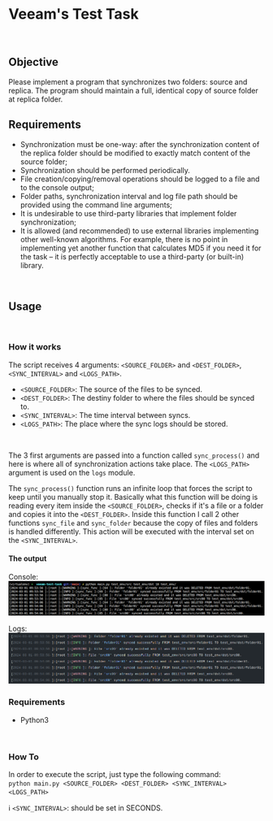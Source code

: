 # Veeam's Test Task
<br>

## Objective
Please implement a program that synchronizes two folders: source and replica. The
program should maintain a full, identical copy of source folder at replica folder.
<br>

## Requirements
- Synchronization must be one-way: after the synchronization content of the
replica folder should be modified to exactly match content of the source
folder;
- Synchronization should be performed periodically.
- File creation/copying/removal operations should be logged to a file and to the
console output;
- Folder paths, synchronization interval and log file path should be provided
using the command line arguments;
- It is undesirable to use third-party libraries that implement folder
synchronization;
- It is allowed (and recommended) to use external libraries implementing other
well-known algorithms. For example, there is no point in implementing yet
another function that calculates MD5 if you need it for the task – it is
perfectly acceptable to use a third-party (or built-in) library.
<br>

## Usage
<br>

### How it works
The script receives 4 arguments: `<SOURCE_FOLDER>` and `<DEST_FOLDER>`, `<SYNC_INTERVAL>` and `<LOGS_PATH>`.
<br>

- `<SOURCE_FOLDER>`: The source of the files to be synced.
- `<DEST_FOLDER>`: The destiny folder to where the files should be synced to.
- `<SYNC_INTERVAL>`: The time interval between syncs.
- `<LOGS_PATH>`: The place where the sync logs should be stored.
<br>

The 3 first arguments are passed into a function called `sync_process()` and here is where all of synchronization actions take place.
The `<LOGS_PATH>` argument is used on the `logs` module.
<br>

The `sync_process()` function runs an infinite loop that forces the script to keep until you manually stop it. Basically what this function
will be doing is reading every item inside the `<SOURCE_FOLDER>`, checks if it's a file or a folder and copies it into the `<DEST_FOLDER>`.
Inside this function I call 2 other functions `sync_file` and `sync_folder` because the copy of files and folders is handled differently. This action
will be executed with the interval set on the `<SYNC_INTERVAL>`.
<br>

#### The output
Console:<br />
![alt text](image.png)
<br>

Logs:<br />
![alt text](image-1.png)
<br>

### Requirements
- Python3
<br>

### How To
In order to execute the script, just type the following command: <br />
`python main.py <SOURCE_FOLDER> <DEST_FOLDER> <SYNC_INTERVAL> <LOGS_PATH>`
<br>

:information_source: `<SYNC_INTERVAL>`: should be set in SECONDS.

